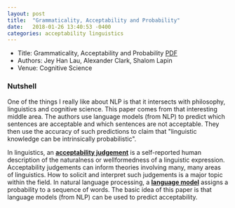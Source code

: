 ```yaml
---
layout: post
title:  "Grammaticality, Acceptability and Probability"
date:   2018-01-26 13:40:53 -0400
categories: acceptability linguistics
---
```

* Title: Grammaticality, Acceptability and Probability [PDF](http://delivery.acm.org/10.1145/980000/974190/p310-jing.pdf?ip=74.105.10.86&id=974190&acc=OPEN&key=4D4702B0C3E38B35%2E4D4702B0C3E38B35%2E4D4702B0C3E38B35%2E6D218144511F3437&CFID=850146679&CFTOKEN=43433700&__acm__=1515685122_a0b141d0232617369741d8940165acb6)
* Authors: Jey Han Lau, Alexander Clark, Shalom Lapin
* Venue: Cognitive Science

### Nutshell

One of the things I really like about NLP is that it intersects with philosophy,
linguistics and cognitive science. This paper comes from that interesting middle
area. The authors use language models (from NLP) to predict which sentences are
acceptable and which sentences are not acceptable. They then use the accuracy of
such predictions to claim that "linguistic knowledge can be intrinsically probabilistic".

In linguistics, an **[acceptability judgement](http://www.socsci.uci.edu/~jsprouse/papers/Judgment%20data.pdf)** is a self-reported human description of the naturalness or wellformedness of a linguistic expression. Acceptability judgements can inform theories involving many, many areas of linguistics. How to solicit and interpret such judgements is a major topic within the field. In natural language processing, a **[language model](https://en.wikipedia.org/wiki/Language_model)** assigns a probability to a sequence of words. The basic idea of this paper is that language models (from NLP) can be used to predict acceptability.
